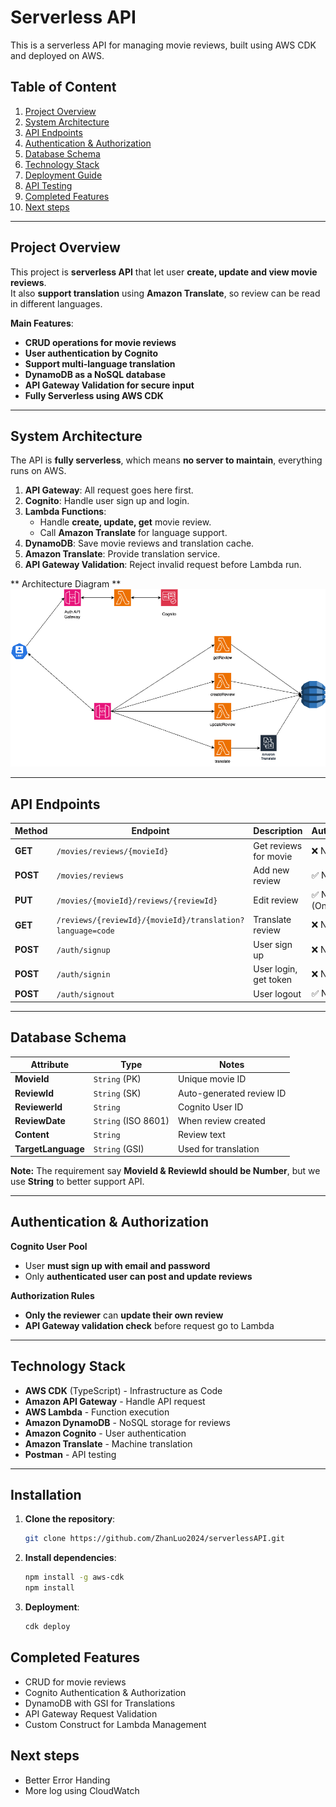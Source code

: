 # Serverless API

This is a serverless API for managing movie reviews, built using AWS CDK and deployed on AWS.

## Table of Content
1. [Project Overview](#project-overview)
2. [System Architecture](#system-architecture)
3. [API Endpoints](#api-endpoints)
4. [Authentication & Authorization](#authentication--authorization)
5. [Database Schema](#database-schema)
6. [Technology Stack](#technology-stack)
7. [Deployment Guide](#deployment-guide)
8. [API Testing](#api-testing)
9. [Completed Features](#completed-features)
10. [Next steps](#next-setps)
---

## Project Overview
This project is **serverless API** that let user **create, update and view movie reviews**.  
It also **support translation** using **Amazon Translate**, so review can be read in different languages.

**Main Features**:
- **CRUD operations for movie reviews**
- **User authentication by Cognito**
- **Support multi-language translation**
- **DynamoDB as a NoSQL database**
- **API Gateway Validation for secure input**
- **Fully Serverless using AWS CDK**

---

## System Architecture
The API is **fully serverless**, which means **no server to maintain**, everything runs on AWS.

1. **API Gateway**: All request goes here first.
2. **Cognito**: Handle user sign up and login.
3. **Lambda Functions**:
   - Handle **create, update, get** movie review.
   - Call **Amazon Translate** for language support.
4. **DynamoDB**: Save movie reviews and translation cache.
5. **Amazon Translate**: Provide translation service.
6. **API Gateway Validation**: Reject invalid request before Lambda run.

** Architecture Diagram **
![Architecture Diagram](docs/Architecture.png)

---

## API Endpoints
| Method | Endpoint | Description | Authentication |
|--------|---------|------------|---------------|
| **GET** | `/movies/reviews/{movieId}` | Get reviews for movie | ❌ No need |
| **POST** | `/movies/reviews` | Add new review | ✅ Need login |
| **PUT** | `/movies/{movieId}/reviews/{reviewId}` | Edit review | ✅ Need login (Only owner) |
| **GET** | `/reviews/{reviewId}/{movieId}/translation?language=code` | Translate review | ❌ No need |
| **POST** | `/auth/signup` | User sign up | ❌ No need |
| **POST** | `/auth/signin` | User login, get token | ❌ No need |
| **POST** | `/auth/signout` | User logout | ✅ Need login |

---

## Database Schema

| Attribute | Type | Notes |
|-----------|------|-------|
| **MovieId** | `String` (PK) | Unique movie ID |
| **ReviewId** | `String` (SK) | Auto-generated review ID |
| **ReviewerId** | `String` | Cognito User ID |
| **ReviewDate** | `String` (ISO 8601) | When review created |
| **Content** | `String` | Review text |
| **TargetLanguage** | `String` (GSI) | Used for translation |

**Note:** The requirement say **MovieId & ReviewId should be Number**, but we use **String** to better support API.

---

## Authentication & Authorization
**Cognito User Pool**
- User **must sign up with email and password**
- Only **authenticated user can post and update reviews**

**Authorization Rules**
- **Only the reviewer** can **update their own review**
- **API Gateway validation check** before request go to Lambda

---

## Technology Stack
- **AWS CDK** (TypeScript) - Infrastructure as Code
- **Amazon API Gateway** - Handle API request
- **AWS Lambda** - Function execution
- **Amazon DynamoDB** - NoSQL storage for reviews
- **Amazon Cognito** - User authentication
- **Amazon Translate** - Machine translation
- **Postman** - API testing

---

## Installation
1. **Clone the repository**:
   ```bash
   git clone https://github.com/ZhanLuo2024/serverlessAPI.git
   
2. **Install dependencies**:
    ```bash
   npm install -g aws-cdk
   npm install


3. **Deployment**:
    ```bash
   cdk deploy

##  Completed Features
- CRUD for movie reviews
- Cognito Authentication & Authorization
- DynamoDB with GSI for Translations
- API Gateway Request Validation
- Custom Construct for Lambda Management

## Next steps
- Better Error Handing
- More log using CloudWatch
